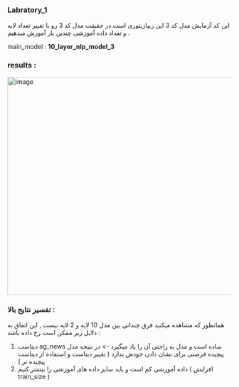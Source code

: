 ### Labratory_1
این کد آزمایش مدل کد 3 این ریپازیتوری است.در حقیقت مدل کد 3 رو با تغییر تعداد لایه و تعداد داده آموزشی چندین بار آموزش میدهیم .

main_model : __10_layer_nlp_model_3__
### results :

<img width="1172" height="490" alt="image" src="https://github.com/user-attachments/assets/bcdab247-3b64-4cd6-83dc-d570f8ffa039" />

### تفسیر نتایج بالا : 
همانطور که مشاهده میکنید فرق چندانی بین مدل 10 لایه و 2 لایه نیست , این اتفاق به دلایل زیر ممکن است رخ داده باشد :
1. دیتاست ag_news ساده است و مدل به راحتی آن را یاد میگیرد -> در نتیجه مدل پیچیده فرصتی برای نشان دادن خودش ندارد ( تغییر دیتاست و استفاده از دیتاست پیچیده تر )
2. داده آموزشی کم است و باید سایز داده های آموزشی را بیشتر کنیم ( افزایش train_size )
